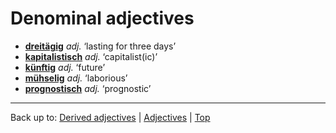 # Denominal adjectives

- **[dreitägig](d/dr/dreitaegig.md)** *adj.* ‘lasting for three days’
- **[kapitalistisch](k/ka/kapitalistisch.md)** *adj.* ‘capitalist(ic)’
- **[künftig](k/kue/künftig.md)** *adj.* ‘future’
- **[mühselig](m/mue/muehselig.md)** *adj.* ‘laborious’
- **[prognostisch](p/pr/prognostisch.md)** *adj.* ‘prognostic’

----

Back up to: [Derived adjectives](derivedAdjectives.md) | [Adjectives](index.md) | [Top](../index.md)
